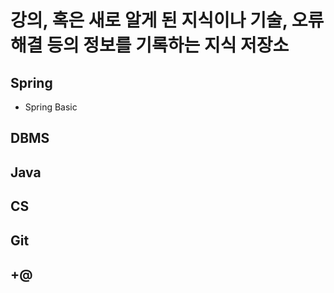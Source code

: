 # 강의, 혹은 새로 알게 된 지식이나 기술, 오류 해결 등의 정보를 기록하는 지식 저장소
## Spring
- Spring Basic
## DBMS
## Java
## CS
## Git
## +@
